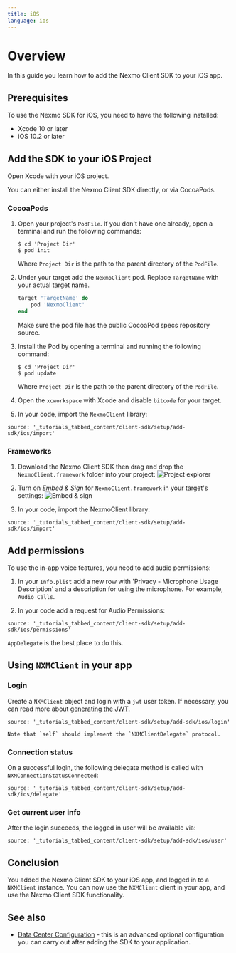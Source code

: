 ```yaml
---
title: iOS
language: ios
---
```


# Overview

In this guide you learn how to add the Nexmo Client SDK to your iOS app.

## Prerequisites

To use the Nexmo SDK for iOS, you need to have the following installed:

* Xcode 10 or later
* iOS 10.2 or later

## Add the SDK to your iOS Project

Open Xcode with your iOS project.

You can either install the Nexmo Client SDK directly, or via CocoaPods.

### CocoaPods

1. Open your project's `PodFile`. If you don't have one already, open a terminal and run the following commands:

    ```
    $ cd 'Project Dir'
    $ pod init
    ```

    Where `Project Dir` is the path to the parent directory of the `PodFile`.

2. Under your target add the `NexmoClient` pod. Replace `TargetName` with your actual target name.

    ```ruby
    target 'TargetName' do
        pod 'NexmoClient'
    end
    ```

    Make sure the pod file has the public CocoaPod specs repository source.

3. Install the Pod by opening a terminal and running the following command:

    ```
    $ cd 'Project Dir'
    $ pod update
    ```

    Where `Project Dir` is the path to the parent directory of the `PodFile`.

4. Open the `xcworkspace` with Xcode and disable `bitcode` for your target.

5. In your code, import the `NexmoClient` library:  

```tabbed_content
source: '_tutorials_tabbed_content/client-sdk/setup/add-sdk/ios/import'
```

### Frameworks

1. Download the Nexmo Client SDK then drag and drop the `NexmoClient.framework` folder into your project:
![Project explorer](/images/client-sdk/ios-manual-setup-project.png)

2. Turn on *Embed & Sign* for `NexmoClient.framework` in your target's settings:
![Embed & sign](/images/client-sdk/ios-manual-setup-signing.png)

3. In your code, import the NexmoClient library:

```tabbed_content
source: '_tutorials_tabbed_content/client-sdk/setup/add-sdk/ios/import'
```

## Add permissions

To use the in-app voice features, you need to add audio permissions:

1. In your `Info.plist` add a new row with 'Privacy - Microphone Usage Description' and a description for using the microphone. For example, `Audio Calls`.

2. In your code add a request for Audio Permissions:  

```tabbed_content
source: '_tutorials_tabbed_content/client-sdk/setup/add-sdk/ios/permissions'
```

`AppDelegate` is the best place to do this.

## Using `NXMClient` in your app

### Login

Create a `NXMClient` object and login with a `jwt` user token. If necessary, you can read more about [generating the JWT](/client-sdk/concepts/jwt-acl).

```tabbed_content
source: '_tutorials_tabbed_content/client-sdk/setup/add-sdk/ios/login'
```

    Note that `self` should implement the `NXMClientDelegate` protocol.  


### Connection status

On a successful login, the following delegate method is called with `NXMConnectionStatusConnected`:

```tabbed_content
source: '_tutorials_tabbed_content/client-sdk/setup/add-sdk/ios/delegate'
```

### Get current user info

After the login succeeds, the logged in user will be available via:

```tabbed_content
source: '_tutorials_tabbed_content/client-sdk/setup/add-sdk/ios/user'
```

## Conclusion

You added the Nexmo Client SDK to your iOS app, and logged in to a `NXMClient` instance. You can now use the `NXMClient` client in your app, and use the Nexmo Client SDK functionality.

## See also

* [Data Center Configuration](/client-sdk/setup/configure-data-center) - this is an advanced optional configuration you can carry out after adding the SDK to your application.
